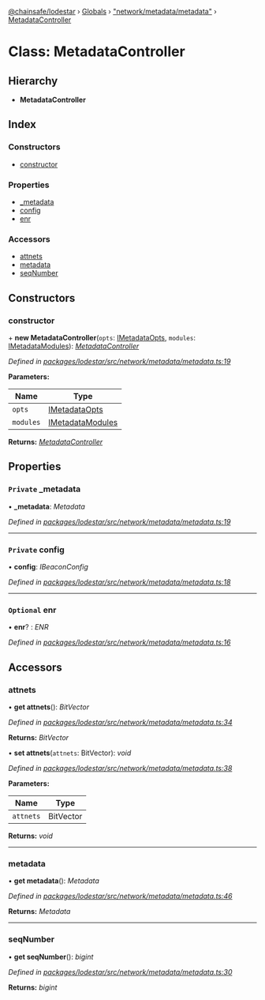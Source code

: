 [@chainsafe/lodestar](../README.md) › [Globals](../globals.md) › ["network/metadata/metadata"](../modules/_network_metadata_metadata_.md) › [MetadataController](_network_metadata_metadata_.metadatacontroller.md)

# Class: MetadataController

## Hierarchy

* **MetadataController**

## Index

### Constructors

* [constructor](_network_metadata_metadata_.metadatacontroller.md#constructor)

### Properties

* [_metadata](_network_metadata_metadata_.metadatacontroller.md#private-_metadata)
* [config](_network_metadata_metadata_.metadatacontroller.md#private-config)
* [enr](_network_metadata_metadata_.metadatacontroller.md#optional-enr)

### Accessors

* [attnets](_network_metadata_metadata_.metadatacontroller.md#attnets)
* [metadata](_network_metadata_metadata_.metadatacontroller.md#metadata)
* [seqNumber](_network_metadata_metadata_.metadatacontroller.md#seqnumber)

## Constructors

###  constructor

\+ **new MetadataController**(`opts`: [IMetadataOpts](../interfaces/_network_metadata_metadata_.imetadataopts.md), `modules`: [IMetadataModules](../interfaces/_network_metadata_metadata_.imetadatamodules.md)): *[MetadataController](_network_metadata_metadata_.metadatacontroller.md)*

*Defined in [packages/lodestar/src/network/metadata/metadata.ts:19](https://github.com/ChainSafe/lodestar/blob/f536e8f/packages/lodestar/src/network/metadata/metadata.ts#L19)*

**Parameters:**

Name | Type |
------ | ------ |
`opts` | [IMetadataOpts](../interfaces/_network_metadata_metadata_.imetadataopts.md) |
`modules` | [IMetadataModules](../interfaces/_network_metadata_metadata_.imetadatamodules.md) |

**Returns:** *[MetadataController](_network_metadata_metadata_.metadatacontroller.md)*

## Properties

### `Private` _metadata

• **_metadata**: *Metadata*

*Defined in [packages/lodestar/src/network/metadata/metadata.ts:19](https://github.com/ChainSafe/lodestar/blob/f536e8f/packages/lodestar/src/network/metadata/metadata.ts#L19)*

___

### `Private` config

• **config**: *IBeaconConfig*

*Defined in [packages/lodestar/src/network/metadata/metadata.ts:18](https://github.com/ChainSafe/lodestar/blob/f536e8f/packages/lodestar/src/network/metadata/metadata.ts#L18)*

___

### `Optional` enr

• **enr**? : *ENR*

*Defined in [packages/lodestar/src/network/metadata/metadata.ts:16](https://github.com/ChainSafe/lodestar/blob/f536e8f/packages/lodestar/src/network/metadata/metadata.ts#L16)*

## Accessors

###  attnets

• **get attnets**(): *BitVector*

*Defined in [packages/lodestar/src/network/metadata/metadata.ts:34](https://github.com/ChainSafe/lodestar/blob/f536e8f/packages/lodestar/src/network/metadata/metadata.ts#L34)*

**Returns:** *BitVector*

• **set attnets**(`attnets`: BitVector): *void*

*Defined in [packages/lodestar/src/network/metadata/metadata.ts:38](https://github.com/ChainSafe/lodestar/blob/f536e8f/packages/lodestar/src/network/metadata/metadata.ts#L38)*

**Parameters:**

Name | Type |
------ | ------ |
`attnets` | BitVector |

**Returns:** *void*

___

###  metadata

• **get metadata**(): *Metadata*

*Defined in [packages/lodestar/src/network/metadata/metadata.ts:46](https://github.com/ChainSafe/lodestar/blob/f536e8f/packages/lodestar/src/network/metadata/metadata.ts#L46)*

**Returns:** *Metadata*

___

###  seqNumber

• **get seqNumber**(): *bigint*

*Defined in [packages/lodestar/src/network/metadata/metadata.ts:30](https://github.com/ChainSafe/lodestar/blob/f536e8f/packages/lodestar/src/network/metadata/metadata.ts#L30)*

**Returns:** *bigint*
